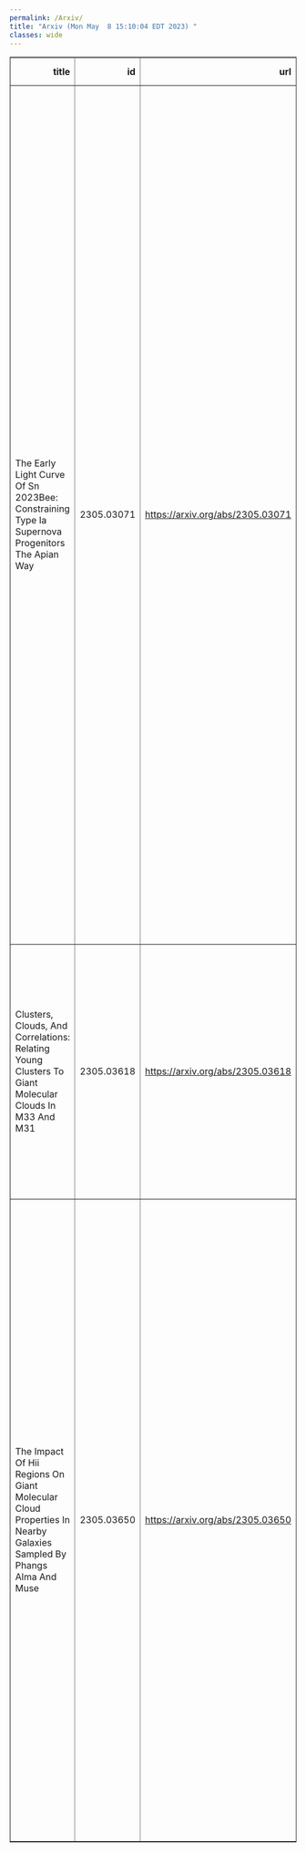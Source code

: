 ```yaml
---
permalink: /Arxiv/
title: "Arxiv (Mon May  8 15:10:04 EDT 2023) "
classes: wide
---
```

<table border="1" class="dataframe">
  <thead>
    <tr style="text-align: right;">
      <th>title</th>
      <th>id</th>
      <th>url</th>
      <th>authors</th>
      <th>Local Authors</th>
    </tr>
  </thead>
  <tbody>
    <tr>
      <td>The Early Light Curve Of Sn 2023Bee: Constraining Type Ia Supernova   Progenitors The Apian Way</td>
      <td>2305.03071</td>
      <td><a href="https://arxiv.org/abs/2305.03071" target="_blank">https://arxiv.org/abs/2305.03071</a></td>
      <td>Griffin Hosseinzadeh, David J. Sand, Sumit K. Sarbadhicary, Stuart D. Ryder, Saurabh W. Jha, Yize Dong, K. Azalee Bostroem, Jennifer E. Andrews, Emily Hoang, Daryl Janzen, Jacob E. Jencson, Michael Lundquist, Nicolas E. Meza Retamal, Jeniveve Pearson, Manisha Shrestha, Stefano Valenti, Samuel Wyatt, Joseph Farah, D. Andrew Howell, Curtis Mccully, Megan Newsome, Estefania Padilla Gonzalez, Craig Pellegrino, Giacomo Terreran, Muzoun Alzaabi, Elizabeth M. Green, Jessica L. Gurney, Peter A. Milne, Kaycee I. Ridenhour, Nathan Smith, Paulina Soto Robles, Lindsey A. Kwok, Michaela Schwab, Mariusz Gromadzki, David A. H. Buckley, Koichi Itagaki, Daichi Hiramatsu, Laura Chomiuk, Peter Lundqvist, Joshua Haislip, Vladimir Kouprianov, Daniel E. Reichart</td>
      <td>Sumit Sarbadhicary</td>
    </tr>
    <tr>
      <td>Clusters, Clouds, And Correlations: Relating Young Clusters To Giant   Molecular Clouds In M33 And M31</td>
      <td>2305.03618</td>
      <td><a href="https://arxiv.org/abs/2305.03618" target="_blank">https://arxiv.org/abs/2305.03618</a></td>
      <td>Joshua Peltonen, Erik Rosolowsky, L. Clifton Johnson, Anil C. Seth, Julianne Dalcanton, Eric F. Bell, Jonathan Braine, Eric W. Koch, Margaret Lazzarini, Adam K. Leroy, Evan D. Skillman, Adam Smercina, Tobin Wainer, Benjamin F. Williams</td>
      <td>Adam Leroy</td>
    </tr>
    <tr>
      <td>The Impact Of Hii Regions On Giant Molecular Cloud Properties In Nearby   Galaxies Sampled By Phangs Alma And Muse</td>
      <td>2305.03650</td>
      <td><a href="https://arxiv.org/abs/2305.03650" target="_blank">https://arxiv.org/abs/2305.03650</a></td>
      <td>Antoine Zakardjian, Jérôme Pety, Cinthya N. Herrera, Annie Hughes, Elias Oakes, Kathryn Kreckel, Chris Faesi, Simon C. O. Glover, Brent Groves, Ralf S. Klessen, Sharon Meidt, Ashley Barnes, Francesco Belfiore, Ivana Bešlić, Frank Bigiel, Guillermo A. Blanc, Mélanie Chevance, Daniel A. Dale, Jakob Den Brok, Cosima Eibensteiner, Eric Emsellem, Axel García-Rodríguez, Kathryn Grasha, Eric W. Koch, Adam K. Leroy, Daizhong Liu, Rebecca Mc Elroy, Lukas Neumann, Hsi-An Pan, Miguel Querejeta, Alessandro Razza, Erik Rosolowsky, Toshiki Saito, Francesco Santoro, Eva Schinnerer, Jiyai Sun, Antonio Usero, Elizabeth J. Watkins, Thomas Williams</td>
      <td>Adam Leroy</td>
    </tr>
  </tbody>
</table>
